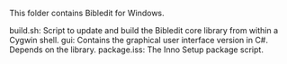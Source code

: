 This folder contains Bibledit for Windows.

build.sh: Script to update and build the Bibledit core library from within a Cygwin shell.
gui: Contains the graphical user interface version in C#. Depends on the library.
package.iss: The Inno Setup package script.
